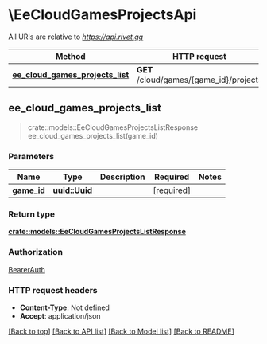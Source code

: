 # \EeCloudGamesProjectsApi

All URIs are relative to *https://api.rivet.gg*

Method | HTTP request | Description
------------- | ------------- | -------------
[**ee_cloud_games_projects_list**](EeCloudGamesProjectsApi.md#ee_cloud_games_projects_list) | **GET** /cloud/games/{game_id}/projects | 



## ee_cloud_games_projects_list

> crate::models::EeCloudGamesProjectsListResponse ee_cloud_games_projects_list(game_id)


### Parameters


Name | Type | Description  | Required | Notes
------------- | ------------- | ------------- | ------------- | -------------
**game_id** | **uuid::Uuid** |  | [required] |

### Return type

[**crate::models::EeCloudGamesProjectsListResponse**](EeCloudGamesProjectsListResponse.md)

### Authorization

[BearerAuth](../README.md#BearerAuth)

### HTTP request headers

- **Content-Type**: Not defined
- **Accept**: application/json

[[Back to top]](#) [[Back to API list]](../README.md#documentation-for-api-endpoints) [[Back to Model list]](../README.md#documentation-for-models) [[Back to README]](../README.md)

